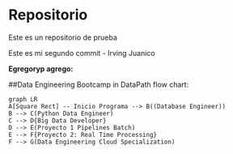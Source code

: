 # Repositorio
Este es un repositorio de prueba

Este es mi segundo commit - Irving Juanico



**Egregoryp agrego:**

##Data Engineering Bootcamp in DataPath flow chart:
```mermaid
graph LR
A[Square Rect] -- Inicio Programa --> B((Database Engineer))
B --> C(Python Data Engineer)
C --> D{Big Data Developer}
D --> E(Proyecto 1 Pipelines Batch)
E --> F{Proyecto 2: Real Time Processing}
F --> G(Data Engineering Cloud Specialization)
```